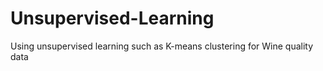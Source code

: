 # Unsupervised-Learning
Using unsupervised learning such as K-means clustering for Wine quality data
